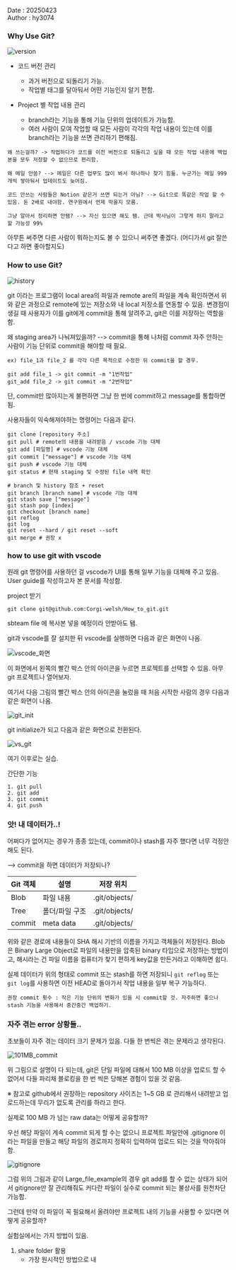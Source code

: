 Date : 20250423   
Author : hy3074

### Why Use Git?

![version](/003_code/code_review/250423_khy/images/git_버전관리.png)

* 코드 버전 관리
  * 과거 버전으로 되돌리기 가능.
  * 작업별 태그를 달아둬서 어떤 기능인지 알기 편함.

* Project 별 작업 내용 관리
  * branch라는 기능을 통해 기능 단위의 업데이트가 가능함.
  * 여러 사람이 모여 작업할 때 모든 사람이 각각의 작업 내용이 있는데 이를 branch라는 기능을 쓰면 관리하기 편해짐.

```  
왜 쓰는걸까? -> 작업하다가 코드를 이전 버전으로 되돌리고 싶을 때 모든 작업 내용에 백업본을 모두 저장할 수 없으므로 편리함.

왜 메일 안씀? --> 메일은 다른 업무도 많이 봐서 하나하나 찾기 힘듦. 누군가는 메일 999개씩 쌓아둬서 업데이트도 늦어짐.

코드 안쓰는 사람들은 Notion 같은거 쓰면 되는거 아님? --> Git으로 똑같은 작업 할 수 있음. 돈 2배로 내야함. 연구원에서 언제 막을지 모름.

그냥 알아서 정리하면 안됌? --> 자신 있으면 해도 됌. 근데 박사님이 그렇게 하지 말라고 할 가능성 99%
```

아무튼 써주면 다른 사람이 뭐하는지도 볼 수 있으니 써주면 좋겠다. (어디가서 git 잘쓴다고 하면 좋아할지도)

### How to use Git?

![history](/003_code/code_review/250423_khy/images/git_명령어_원리.png)

git 이라는 프로그램이 local area의 파일과 remote are의 파일을 계속 확인하면서 위와 같은 과정으로 remote에 있는 저장소와 내 local 저장소를 연동할 수 있음. 변경점이 생길 때 사용자가 이를 git에게 commit을 통해 알려주고, git은 이를 저장하는 역할을 함.

왜 staging area가 나눠져있을까? --> commit을 통해  나처럼 commit 자주 안하는 사람이 기능 단위로 commit을 해야할 때 필요.   
```
ex) file_1과 file_2 를 각각 다른 목적으로 수정한 뒤 commit을 할 경우.

git add file_1 -> git commit -m "1번작업" 
git_add file_2 -> git commit -m "2번작업" 
```

단, commit만 많아지는게 불편하면 그냥 한 번에 commit하고 message를 통합하면 됨.


사용자들이 익숙해져야하는 명령어는 다음과 같다.

```
git clone [repository 주소] 
git pull # remote의 내용을 내려받음 / vscode 기능 대체
git add [파일명] # vscode 기능 대체
git commit ["message"] # vscode 기능 대체
git push # vscode 기능 대체
git status # 현재 staging 및 수정된 file 내역 확인

# branch 및 history 참조 + reset
git branch [branch name] # vscode 기능 대체
git stash save ["message"]
git stash pop [index]
git checkout [branch name]
git reflog
git log
git reset --hard / git reset --soft
git merge # 권장 x
```

### how to use git with vscode

원래 git 명령어를 사용하던 걸 vscode가 UI를 통해 일부 기능을 대체해 주고 있음. User guide를 작성하고자 본 문서를 작성함.

project 받기

```
git clone git@github.com:Corgi-welsh/How_to_git.git
```

sbteam file 에 복사본 넣을 예정이라 안받아도 됌.

git과 vscode를 잘 설치한 뒤 vscode를 실행하면 다음과 같은 화면이 나옴.

![vscode_화면](/003_code/code_review/250423_khy/images/vscode_init.PNG)

이 화면에서 왼쪽의 빨간 박스 안의 아이콘을 누르면 프로젝트를 선택할 수 있음. 아무 git 프로젝트나 열어보자.

여기서 다음 그림의 빨간 박스 안의 아이콘을 눌렀을 때 처음 시작한 사람의 경우 다음과 같은 화면이 나옴.

![git_init](/003_code/code_review/250423_khy/images/git_init.jpeg)

git initialize가 되고 다음과 같은 화면으로 전환된다.

![vs_git](/003_code/code_review/250423_khy/images/vs_git.PNG)

여기 이후로는 실습.

간단한 기능

```
1. git pull
2. git add
3. git commit
4. git push
```

### 앗! 내 데이터가..!

어쩌다가 없어지는 경우가 종종 있는데, commit이나 stash를 자주 했다면 너무 걱정안해도 된다.

--> commit을 하면 데이터가 저장되나?

|Git 객체| 설명 | 저장 위치|
|-------|--------|-----------------|
|Blob | 파일 내용 | .git/objects/|
|Tree |폴더/파일 구조 | .git/objects/|
|commit|meta data | .git/objects/|

위와 같은 경로에 내용들이 SHA 해시 기반의 이름을 가지고 객체들이 저장된다. Blob은 Binary Large Object로 파일의 내용만을 압축된 binary 타입으로 저장하는 방법이고, 해시라는 건 파일 이름을 컴퓨터가 찾기 편하게 key값을 만든거라고 이해하면 쉽다.

실제 데이터가 위의 형태로 commit 또는 stash를 하면 저장되니 ```git reflog``` 또는 ```git log```를 사용하면 이전 HEAD로 돌아가서 작업 내용을 일부 복구 가능하다.

```
권장 commit 횟수 : 작은 기능 단위의 변화가 있을 시 commit할 것. 자주하면 좋으나 stash 기능을 사용해서 중간중간 백업하기.
```

### 자주 겪는 error 상황들..

초보들이 자주 겪는 데이터 크기 문제가 있음. 다들 한 번씩은 겪는 문제라고 생각된다.

![101MB_commit](/003_code/code_review/250423_khy/images/git_101MB.PNG)

위 그림으로 설명이 다 되는데, git은 단일 파일에 대해서 100 MB 이상을 업로드 할 수 없어서 다들 파리채 블로킹을 한 번 씩은 당해본 경험이 있을 것 같음.

※ 참고로 github에서 권장하는 repository 사이즈는 1~5 GB 로 관리해서 내려받고 업로드하는데 무리가 없도록 관리를 하라고 한다.

실제로 100 MB 가 넘는 raw data는 어떻게 공유할까?

우선 해당 파일이 계속 commit 되게 할 수는 없으니 프로젝트 파일안에 .gitignore 이라는 파일을 만들고 해당 파일의 경로까지 정확히 입력하여 업로드 되는 것을 막아줘야함.

![gitignore](/003_code/code_review/250423_khy/images/gitignore.PNG)

그럼 위의 그림과 같이 Large_file_example의 경우 git add를 할 수 없는 상태가 되어서 gitignore만 잘 관리해줘도 커다란 파일이 실수로 commit 되는 불상사를 원천차단 가능함.

그런데 만약 이 파일이 꼭 필요해서 올려야만 프로젝트 내의 기능을 사용할 수 있다면 어떻게 공유할까?

실험실에서는 가지 방법이 있음.

1. share folder 활용
     * 가장 원시적인 방법으로 내 